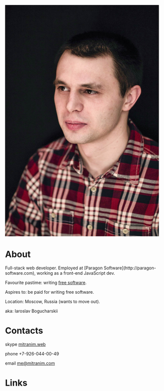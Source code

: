 <div style="margin-bottom: 0"><img src="/img/face.jpg" class="right"></div>

# About

Full-stack web developer. Employed at [Paragon Software](http://paragon-
software.com), working as a front-end JavaScript dev.

Favourite pastime: writing [free software](/projects).

Aspires to: be paid for writing free software.

Location: Moscow, Russia (wants to move out).

aka: Iaroslav Bogucharskii

# Contacts

<sf-icon class="skype"></sf-icon> skype [mitranim.web](skype:mitranim.web?chat)

<sf-icon class="mobile"></sf-icon> phone +7-926-044-00-49

<sf-icon class="at"></sf-icon> email [me@mitranim.com](mailto:me@mitranim.com)

# Links

<p style="font-size: 2em">
  <a href="https://github.com/Mitranim" class="icon" target="_blank"><sf-icon class="dark pop github"></sf-icon></a>
  <a href="http://twitter.com/mitranim" class="icon" target="_blank"><sf-icon class="dark pop twitter"></sf-icon></a>
  <a href="http://linkedin.com/in/mitranim" class="icon" target="_blank"><sf-icon class="dark pop linkedin"></sf-icon></a>
  <a href="http://facebook.com/mitranim" class="icon" target="_blank"><sf-icon class="dark pop facebook"></sf-icon></a>
</p>
